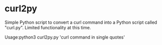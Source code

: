 # curl2py

Simple Python script to convert a curl command into a Python script called "curl.py".  Limited functionality at this time.

Usage:python3 curl2py.py 'curl command in single quotes'
